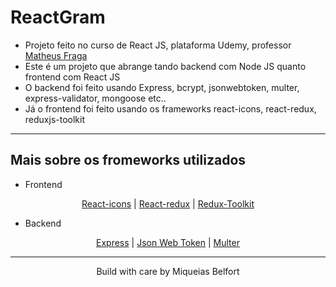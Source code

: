 # ReactGram
* Projeto feito no curso de React JS, plataforma Udemy, professor <a href="https://www.udemy.com/share/101ybQ3@cNvKSHZMOCrtzEQG60hbcI2q0aY3_TzI17LoeP5CvAzLryscNG4l3LO8e_umxrB9KQ==/">Matheus Fraga<a>
* Este é um projeto que abrange tando backend com Node JS quanto frontend com React JS
* O backend foi feito usando Express, bcrypt, jsonwebtoken, multer, express-validator, mongoose etc..
* Já o frontend foi feito usando os frameworks react-icons, react-redux, reduxjs-toolkit

____

## Mais sobre os fromeworks utilizados
* Frontend
<div align="center">
  <a href="https://react-icons.github.io/react-icons/">React-icons</a> |
  <a href="https://react-redux.js.org/">React-redux</a> |
  <a href="https://redux-toolkit.js.org/">Redux-Toolkit</a>
</div>

* Backend
<div align="center">
  <a href="https://expressjs.com/pt-br/">Express</a> |
  <a href="https://jwt.io/">Json Web Token</a> |
  <a href="https://www.npmjs.com/package/multer">Multer</a>
</div>

___

<div align="center">
  <p>Build with care by Miqueias Belfort</p>
</div>
